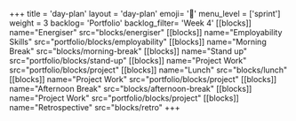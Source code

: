 +++
title = 'day-plan'
layout = 'day-plan'
emoji= '📝'
menu_level = ['sprint']
weight = 3
backlog= 'Portfolio'
backlog_filter= 'Week 4'
[[blocks]]
name="Energiser"
src="blocks/energiser"
[[blocks]]
name="Employability Skills"
src="portfolio/blocks/employability"
[[blocks]]
name="Morning Break"
src="blocks/morning-break"
[[blocks]]
name="Stand up"
src="portfolio/blocks/stand-up"
[[blocks]]
name="Project Work"
src="portfolio/blocks/project"
[[blocks]]
name="Lunch"
src="blocks/lunch"
[[blocks]]
name="Project Work"
src="portfolio/blocks/project"
[[blocks]]
name="Afternoon Break"
src="blocks/afternoon-break"
[[blocks]]
name="Project Work"
src="portfolio/blocks/project"
[[blocks]]
name="Retrospective"
src="blocks/retro"
+++
